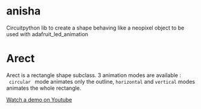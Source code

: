 # anisha
Circuitpython lib to create a shape behaving like a neopixel object to be used with adafruit_led_animation

# Arect

Arect is a rectangle shape subclass. 
3 animation modes are available : ` circular ` mode animates only the outline, `horizontal` and `vertical` modes animates the whole rectangle.

[Watch a demo on Youtube](https://www.youtube.com/watch?v=5NWonUOjqoQ)


